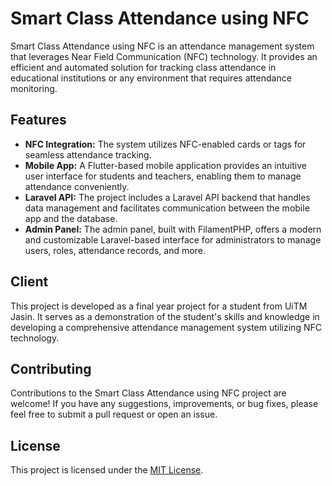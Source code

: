 # Smart Class Attendance using NFC

Smart Class Attendance using NFC is an attendance management system that leverages Near Field Communication (NFC) technology. It provides an efficient and automated solution for tracking class attendance in educational institutions or any environment that requires attendance monitoring.

## Features

- **NFC Integration:** The system utilizes NFC-enabled cards or tags for seamless attendance tracking.
- **Mobile App:** A Flutter-based mobile application provides an intuitive user interface for students and teachers, enabling them to manage attendance conveniently.
- **Laravel API:** The project includes a Laravel API backend that handles data management and facilitates communication between the mobile app and the database.
- **Admin Panel:** The admin panel, built with FilamentPHP, offers a modern and customizable Laravel-based interface for administrators to manage users, roles, attendance records, and more.

## Client

This project is developed as a final year project for a student from UiTM Jasin. It serves as a demonstration of the student's skills and knowledge in developing a comprehensive attendance management system utilizing NFC technology.

## Contributing

Contributions to the Smart Class Attendance using NFC project are welcome! If you have any suggestions, improvements, or bug fixes, please feel free to submit a pull request or open an issue.

## License

This project is licensed under the [MIT License](https://opensource.org/licenses/MIT).
